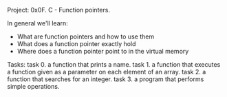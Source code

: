 Project: 0x0F. C - Function pointers.

In general we'll learn:
- What are function pointers and how to use them
- What does a function pointer exactly hold
- Where does a function pointer point to in the virtual memory

Tasks:
task 0. a function that prints a name.
task 1. a function that executes a function given as a parameter on each element of an array.
task 2. a function that searches for an integer.
task 3. a program that performs simple operations.
